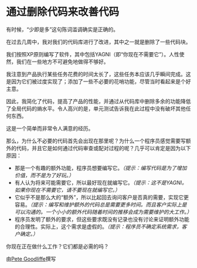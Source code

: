 # 通过删除代码来改善代码

有时候，“少即是多”这句陈词滥调确实是正确的。

在过去几周中，我对我们的代码库进行了改进，其中之一就是删除了一些代码块。

我们按照XP原则编写了软件，其中包括YAGNI（即“你现在不需要它”）。人性使然，我们在一些地方不可避免地做得不够好。

我注意到产品执行某些任务花费的时间太长了，这些任务本应该几乎瞬间完成。这是因为它们被过度实现了；添加了一些不必要的花哨功能，尽管当时看起来是个好主意。

因此，我简化了代码，提高了产品的性能，并通过从代码库中删除多余的功能降低了全局代码的熵水平。令人高兴的是，单元测试告诉我在此过程中没有破坏其他任何东西。

这是一个简单而非常令人满意的经历。

那么，为什么不必要的代码首先会出现在那里呢？为什么一个程序员感觉需要写额外的代码，并且它是如何通过代码审查或配对过程的呢？几乎可以肯定是因为以下原因：

- 那是一个有趣的额外功能，程序员想要编写它。*（提示：编写代码是为了增加价值，而不是为了好玩。）*
- 有人认为将来可能需要它，所以最好现在就编写它。*（提示：这不是YAGNI。如果你现在不需要它，请不要现在就编写它。）*
- 它似乎不是那么大的“额外”，所以比起回去询问客户是否真的需要，实现它更容易。*（提示：编写和维护额外的代码总是需要更多时间。而且客户实际上是可以沟通的。一个小小的额外代码随着时间的推移会成为需要维护的大工作。）*
- 程序员发明了额外的要求，但这些要求既没有记录也没有讨论来证明额外功能的合理性。实际上，这个需求是虚假的。*（提示：程序员不确定系统需求，客户确定。）*

你现在正在做什么工作？它们都是必需的吗？

由[Pete Goodliffe](http://programmer.97things.oreilly.com/wiki/index.php/Pete_Goodliffe)撰写
